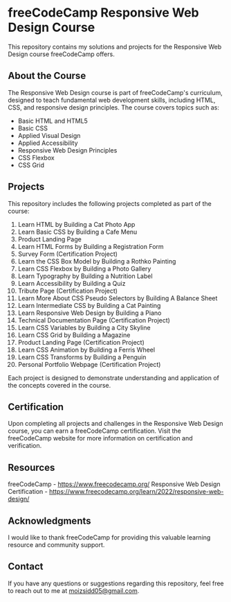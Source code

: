 # freeCodeCamp Responsive Web Design Course

This repository contains my solutions and projects for the Responsive Web Design course freeCodeCamp offers.

## About the Course

The Responsive Web Design course is part of freeCodeCamp's curriculum, designed to teach fundamental web development skills, including HTML, CSS, and responsive design principles. The course covers topics such as:

- Basic HTML and HTML5
- Basic CSS
- Applied Visual Design
- Applied Accessibility
- Responsive Web Design Principles
- CSS Flexbox
- CSS Grid

## Projects

This repository includes the following projects completed as part of the course:

1. Learn HTML by Building a Cat Photo App
2. Learn Basic CSS by Building a Cafe Menu
3. Product Landing Page
4. Learn HTML Forms by Building a Registration Form
5. Survey Form (Certification Project)
6. Learn the CSS Box Model by Building a Rothko Painting
7. Learn CSS Flexbox by Building a Photo Gallery
8. Learn Typography by Building a Nutrition Label
9. Learn Accessibility by Building a Quiz
10. Tribute Page (Certification Project)
11. Learn More About CSS Pseudo Selectors by Building A Balance Sheet
12. Learn Intermediate CSS by Building a Cat Painting
13. Learn Responsive Web Design by Building a Piano
14. Technical Documentation Page (Certification Project)
15. Learn CSS Variables by Building a City Skyline
16. Learn CSS Grid by Building a Magazine
17. Product Landing Page (Certification Project)
18. Learn CSS Animation by Building a Ferris Wheel
19. Learn CSS Transforms by Building a Penguin
20. Personal Portfolio Webpage (Certification Project)

Each project is designed to demonstrate understanding and application of the concepts covered in the course.

## Certification

Upon completing all projects and challenges in the Responsive Web Design course, you can earn a freeCodeCamp certification. Visit the freeCodeCamp website for more information on certification and verification.

## Resources
freeCodeCamp - https://www.freecodecamp.org/
Responsive Web Design Certification - https://www.freecodecamp.org/learn/2022/responsive-web-design/


## Acknowledgments
I would like to thank freeCodeCamp for providing this valuable learning resource and community support.

## Contact
If you have any questions or suggestions regarding this repository, feel free to reach out to me at moizsidd05@gmail.com.
